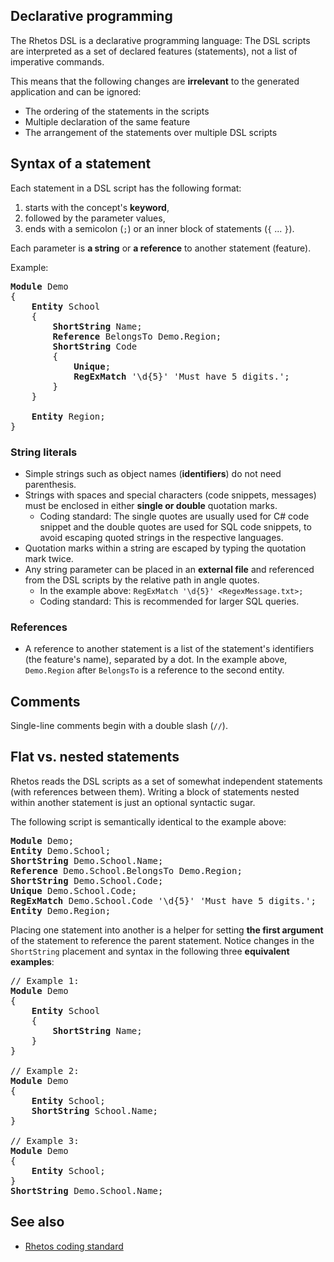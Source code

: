 ## Declarative programming

The Rhetos DSL is a declarative programming language:
The DSL scripts are interpreted as a set of declared features (statements),
not a list of imperative commands.

This means that the following changes are **irrelevant** to the generated application and can be ignored:

* The ordering of the statements in the scripts
* Multiple declaration of the same feature
* The arrangement of the statements over multiple DSL scripts

## Syntax of a statement

Each statement in a DSL script has the following format:

1. starts with the concept's **keyword**,
2. followed by the parameter values,
3. ends with a semicolon (`;`) or an inner block of statements (`{` ... `}`).

Each parameter is **a string** or **a reference** to another statement (feature).

Example:

<pre>
<b>Module</b> Demo
{
    <b>Entity</b> School
    {
        <b>ShortString</b> Name;
        <b>Reference</b> BelongsTo Demo.Region;
        <b>ShortString</b> Code
        {
            <b>Unique</b>;
            <b>RegExMatch</b> '\d{5}' 'Must have 5 digits.';
        }
    }

    <b>Entity</b> Region;
}
</pre>

### String literals

* Simple strings such as object names (**identifiers**) do not need parenthesis.
* Strings with spaces and special characters (code snippets, messages) must be enclosed in either **single or double** quotation marks.
  * Coding standard: The single quotes are usually used for C# code snippet and the double quotes are used for SQL code snippets,
  to avoid escaping quoted strings in the respective languages.
* Quotation marks within a string are escaped by typing the quotation mark twice.
* Any string parameter can be placed in an **external file** and referenced from the DSL scripts by the relative path in angle quotes.
  * In the example above: `RegExMatch '\d{5}' <RegexMessage.txt>;`
  * Coding standard: This is recommended for larger SQL queries.

### References

* A reference to another statement is a list of the statement's identifiers (the feature's name), separated by a dot.
  In the example above, `Demo.Region` after `BelongsTo` is a reference to the second entity.

## Comments

Single-line comments begin with a double slash (`//`).

## Flat vs. nested statements

Rhetos reads the DSL scripts as a set of somewhat independent statements (with references between them).
Writing a block of statements nested within another statement is just an optional syntactic sugar.

The following script is semantically identical to the example above:

<pre>
<b>Module</b> Demo;
<b>Entity</b> Demo.School;
<b>ShortString</b> Demo.School.Name;
<b>Reference</b> Demo.School.BelongsTo Demo.Region;
<b>ShortString</b> Demo.School.Code;
<b>Unique</b> Demo.School.Code;
<b>RegExMatch</b> Demo.School.Code '\d{5}' 'Must have 5 digits.';
<b>Entity</b> Demo.Region;
</pre>

Placing one statement into another is a helper for setting **the first argument** of the
statement to reference the parent statement.
Notice changes in the `ShortString` placement and syntax in the following
three **equivalent examples**:

<pre>
// Example 1:
<b>Module</b> Demo
{
    <b>Entity</b> School
    {
        <b>ShortString</b> Name;
    }
}

// Example 2:
<b>Module</b> Demo
{
    <b>Entity</b> School;
    <b>ShortString</b> School.Name;
}

// Example 3:
<b>Module</b> Demo
{
    <b>Entity</b> School;
}
<b>ShortString</b> Demo.School.Name;
</pre>

## See also

* [Rhetos coding standard](Rhetos-coding-standard)
